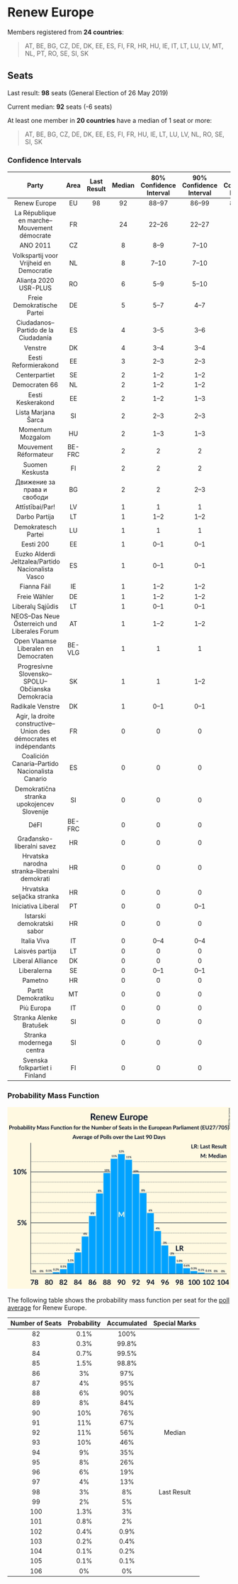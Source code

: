# Renew Europe

Members registered from **24 countries**:

> AT, BE, BG, CZ, DE, DK, EE, ES, FI, FR, HR, HU, IE, IT, LT, LU, LV, MT, NL, PT, RO, SE, SI, SK

## Seats

Last result: **98** seats (General Election of 26 May 2019)

Current median: **92** seats (-6 seats)

At least one member in **20 countries** have a median of 1 seat or more:

> AT, BE, BG, CZ, DE, DK, EE, ES, FI, FR, HU, IE, LT, LU, LV, NL, RO, SE, SI, SK

### Confidence Intervals

| Party | Area | Last Result | Median | 80% Confidence Interval | 90% Confidence Interval | 95% Confidence Interval | 99% Confidence Interval |
|:-----:|:----:|:-----------:|:------:|:-----------------------:|:-----------------------:|:-----------------------:|:-----------------------:|
| Renew Europe | EU | 98 | 92 | 88–97 | 86–99 | 85–100 | 84–102 |
| La République en marche–Mouvement démocrate | FR | | 24 | 22–26 | 22–27 | 22–27 | 21–28 |
| ANO 2011 | CZ | | 8 | 8–9 | 7–10 | 7–10 | 7–11 |
| Volkspartij voor Vrijheid en Democratie | NL | | 8 | 7–10 | 7–10 | 7–10 | 7–10 |
| Alianța 2020 USR-PLUS | RO | | 6 | 5–9 | 5–10 | 5–10 | 5–10 |
| Freie Demokratische Partei | DE | | 5 | 5–7 | 4–7 | 4–7 | 4–7 |
| Ciudadanos–Partido de la Ciudadanía | ES | | 4 | 3–5 | 3–6 | 3–6 | 2–7 |
| Venstre | DK | | 4 | 3–4 | 3–4 | 3–4 | 3–4 |
| Eesti Reformierakond | EE | | 3 | 2–3 | 2–3 | 2–3 | 2–3 |
| Centerpartiet | SE | | 2 | 1–2 | 1–2 | 1–2 | 1–3 |
| Democraten 66 | NL | | 2 | 1–2 | 1–2 | 1–3 | 1–3 |
| Eesti Keskerakond | EE | | 2 | 1–2 | 1–3 | 1–3 | 1–3 |
| Lista Marjana Šarca | SI | | 2 | 2–3 | 2–3 | 2–3 | 2–3 |
| Momentum Mozgalom | HU | | 2 | 1–3 | 1–3 | 1–3 | 1–3 |
| Mouvement Réformateur | BE-FRC | | 2 | 2 | 2 | 2 | 1–2 |
| Suomen Keskusta | FI | | 2 | 2 | 2 | 1–2 | 1–2 |
| Движение за права и свободи | BG | | 2 | 2 | 2–3 | 2–3 | 2–3 |
| Attīstībai/Par! | LV | | 1 | 1 | 1 | 1 | 1 |
| Darbo Partija | LT | | 1 | 1–2 | 1–2 | 1–2 | 1–2 |
| Demokratesch Partei | LU | | 1 | 1 | 1 | 1 | 1 |
| Eesti 200 | EE | | 1 | 0–1 | 0–1 | 0–1 | 0–1 |
| Euzko Alderdi Jeltzalea/Partido Nacionalista Vasco | ES | | 1 | 0–1 | 0–1 | 0–1 | 0–1 |
| Fianna Fáil | IE | | 1 | 1–2 | 1–2 | 1–2 | 1–2 |
| Freie Wähler | DE | | 1 | 1–2 | 1–2 | 1–2 | 0–2 |
| Liberalų Sąjūdis | LT | | 1 | 0–1 | 0–1 | 0–1 | 0–2 |
| NEOS–Das Neue Österreich und Liberales Forum | AT | | 1 | 1–2 | 1–2 | 1–2 | 0–2 |
| Open Vlaamse Liberalen en Democraten | BE-VLG | | 1 | 1 | 1 | 1 | 1–2 |
| Progresívne Slovensko–SPOLU–Občianska Demokracia | SK | | 1 | 1 | 1–2 | 1–2 | 1–2 |
| Radikale Venstre | DK | | 1 | 0–1 | 0–1 | 0–1 | 0–1 |
| Agir, la droite constructive–Union des démocrates et indépendants | FR | | 0 | 0 | 0 | 0 | 0 |
| Coalición Canaria–Partido Nacionalista Canario | ES | | 0 | 0 | 0 | 0 | 0–1 |
| Demokratična stranka upokojencev Slovenije | SI | | 0 | 0 | 0 | 0–1 | 0–1 |
| DéFI | BE-FRC | | 0 | 0 | 0 | 0 | 0 |
| Građansko-liberalni savez | HR | | 0 | 0 | 0 | 0 | 0 |
| Hrvatska narodna stranka–liberalni demokrati | HR | | 0 | 0 | 0 | 0 | 0 |
| Hrvatska seljačka stranka | HR | | 0 | 0 | 0 | 0 | 0 |
| Iniciativa Liberal | PT | | 0 | 0 | 0–1 | 0–1 | 0–1 |
| Istarski demokratski sabor | HR | | 0 | 0 | 0 | 0 | 0 |
| Italia Viva | IT | | 0 | 0–4 | 0–4 | 0–5 | 0–5 |
| Laisvės partija | LT | | 0 | 0 | 0 | 0 | 0 |
| Liberal Alliance | DK | | 0 | 0 | 0 | 0 | 0 |
| Liberalerna | SE | | 0 | 0–1 | 0–1 | 0–1 | 0–1 |
| Pametno | HR | | 0 | 0 | 0 | 0 | 0 |
| Partit Demokratiku | MT | | 0 | 0 | 0 | 0 | 0 |
| Più Europa | IT | | 0 | 0 | 0 | 0 | 0 |
| Stranka Alenke Bratušek | SI | | 0 | 0 | 0 | 0 | 0 |
| Stranka modernega centra | SI | | 0 | 0 | 0 | 0 | 0 |
| Svenska folkpartiet i Finland | FI | | 0 | 0 | 0 | 0 | 0–1 |

### Probability Mass Function

![Graph with seats probability mass function not yet produced](average-2020-05-31-seats-pmf-reneweurope.png "Seats Probability Mass Function")

The following table shows the probability mass function per seat for the [poll average](average-2020-05-31.html) for Renew Europe.

| Number of Seats | Probability | Accumulated | Special Marks |
|:---------------:|:-----------:|:-----------:|:-------------:|
| 82 | 0.1% | 100% |  |
| 83 | 0.3% | 99.8% |  |
| 84 | 0.7% | 99.5% |  |
| 85 | 1.5% | 98.8% |  |
| 86 | 3% | 97% |  |
| 87 | 4% | 95% |  |
| 88 | 6% | 90% |  |
| 89 | 8% | 84% |  |
| 90 | 10% | 76% |  |
| 91 | 11% | 67% |  |
| 92 | 11% | 56% | Median |
| 93 | 10% | 46% |  |
| 94 | 9% | 35% |  |
| 95 | 8% | 26% |  |
| 96 | 6% | 19% |  |
| 97 | 4% | 13% |  |
| 98 | 3% | 8% | Last Result |
| 99 | 2% | 5% |  |
| 100 | 1.3% | 3% |  |
| 101 | 0.8% | 2% |  |
| 102 | 0.4% | 0.9% |  |
| 103 | 0.2% | 0.4% |  |
| 104 | 0.1% | 0.2% |  |
| 105 | 0.1% | 0.1% |  |
| 106 | 0% | 0% |  |


